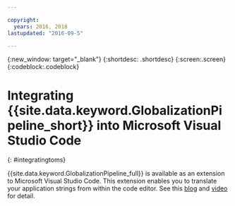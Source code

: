 ```yaml
---

copyright:
  years: 2016, 2018
lastupdated: "2016-09-5"

---
```


{:new_window: target="_blank"}
{:shortdesc: .shortdesc}
{:screen:.screen}
{:codeblock:.codeblock}

# Integrating {{site.data.keyword.GlobalizationPipeline_short}} into Microsoft Visual Studio Code
{: #integratingtoms}


{{site.data.keyword.GlobalizationPipeline_full}} is available as an extension to Microsoft Visual Studio Code. This extension enables you to translate your application strings from within the code editor. See this [blog](https://developer.ibm.com/bluemix/2016/08/31/ibm-globalization-pipeline-and-microsoft-visual-studio-code/) and [video](https://www.youtube.com/watch?v=fUfmnx2KqyU) for detail.
